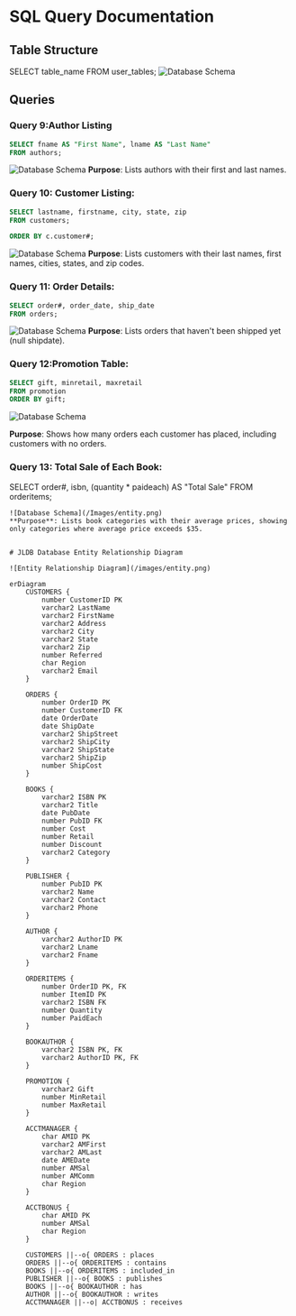 # SQL Query Documentation

## Table Structure
SELECT table_name FROM user_tables;
![Database Schema](/Images/Main.png) 


## Queries

### Query 9:Author Listing
```sql
SELECT fname AS "First Name", lname AS "Last Name"
FROM authors;

```
![Database Schema](/Images/Q9.png) 
**Purpose**: Lists authors with their first and last names.

### Query 10: Customer Listing:
```sql
SELECT lastname, firstname, city, state, zip
FROM customers;

ORDER BY c.customer#;
```
![Database Schema](/Images/Q10.png) 
**Purpose**: Lists customers with their last names, first names, cities, states, and zip codes.

### Query 11: Order Details:
```sql
SELECT order#, order_date, ship_date
FROM orders;


```
![Database Schema](/Images/Q11.png)
**Purpose**: Lists orders that haven't been shipped yet (null shipdate).

### Query 12:Promotion Table:
```sql
SELECT gift, minretail, maxretail
FROM promotion
ORDER BY gift;

```
![Database Schema](/Images/Q12.png)

**Purpose**: Shows how many orders each customer has placed, including customers with no orders.

### Query 13: Total Sale of Each Book:
SELECT order#, isbn, (quantity * paideach) AS "Total Sale"
FROM orderitems;

```
![Database Schema](/Images/entity.png)
**Purpose**: Lists book categories with their average prices, showing only categories where average price exceeds $35.


# JLDB Database Entity Relationship Diagram

![Entity Relationship Diagram](/images/entity.png)

erDiagram
    CUSTOMERS {
        number CustomerID PK
        varchar2 LastName
        varchar2 FirstName
        varchar2 Address
        varchar2 City
        varchar2 State
        varchar2 Zip
        number Referred
        char Region
        varchar2 Email
    }

    ORDERS {
        number OrderID PK
        number CustomerID FK
        date OrderDate
        date ShipDate
        varchar2 ShipStreet
        varchar2 ShipCity
        varchar2 ShipState
        varchar2 ShipZip
        number ShipCost
    }

    BOOKS {
        varchar2 ISBN PK
        varchar2 Title
        date PubDate
        number PubID FK
        number Cost
        number Retail
        number Discount
        varchar2 Category
    }

    PUBLISHER {
        number PubID PK
        varchar2 Name
        varchar2 Contact
        varchar2 Phone
    }

    AUTHOR {
        varchar2 AuthorID PK
        varchar2 Lname
        varchar2 Fname
    }

    ORDERITEMS {
        number OrderID PK, FK
        number ItemID PK
        varchar2 ISBN FK
        number Quantity
        number PaidEach
    }

    BOOKAUTHOR {
        varchar2 ISBN PK, FK
        varchar2 AuthorID PK, FK
    }

    PROMOTION {
        varchar2 Gift
        number MinRetail
        number MaxRetail
    }

    ACCTMANAGER {
        char AMID PK
        varchar2 AMFirst
        varchar2 AMLast
        date AMEDate
        number AMSal
        number AMComm
        char Region
    }

    ACCTBONUS {
        char AMID PK
        number AMSal
        char Region
    }

    CUSTOMERS ||--o{ ORDERS : places
    ORDERS ||--o{ ORDERITEMS : contains
    BOOKS ||--o{ ORDERITEMS : included_in
    PUBLISHER ||--o{ BOOKS : publishes
    BOOKS ||--o{ BOOKAUTHOR : has
    AUTHOR ||--o{ BOOKAUTHOR : writes
    ACCTMANAGER ||--o| ACCTBONUS : receives
